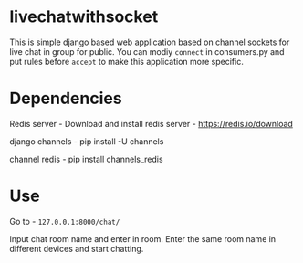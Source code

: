 # livechatwithsocket
This is simple django based web application based on channel sockets for live chat in group for public. You can modiy `connect` in consumers.py and put rules before `accept` to make this application more specific.

# Dependencies

Redis server - Download and install redis server - https://redis.io/download

django channels - pip install -U channels

channel redis - pip install channels_redis

# Use
Go to - `127.0.0.1:8000/chat/` 

Input chat room name and enter in room. Enter the same room name in different devices and start chatting.
